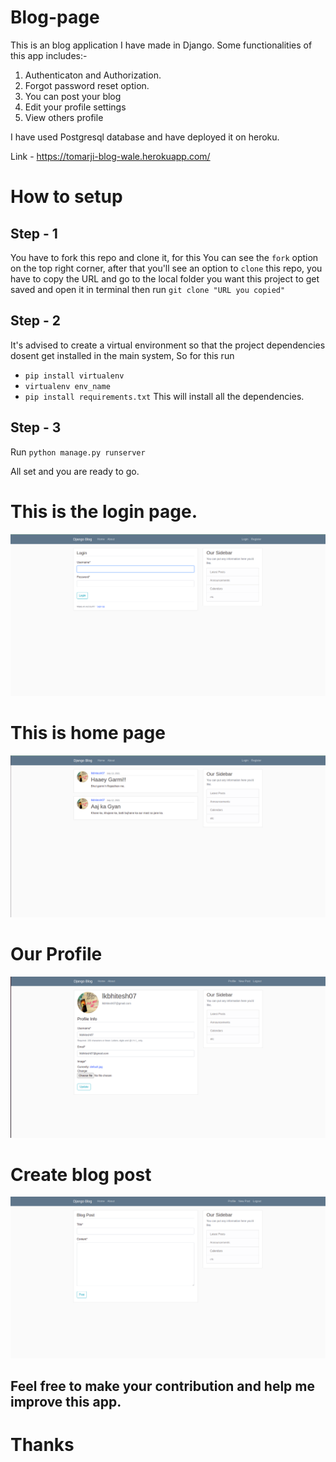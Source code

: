 # Blog-page
This is an blog application I have made in Django. Some functionalities of this app includes:-
1. Authenticaton and Authorization.
2. Forgot password reset option.
3. You can post your blog
4. Edit your profile settings
5. View others profile

I have used Postgresql database and have deployed it on heroku.

Link - https://tomarji-blog-wale.herokuapp.com/

# How to setup

## Step - 1
You have to fork this repo and clone it, for this
You can see the `fork` option on the top right corner, after that you'll see an option to `clone` this repo, you have to copy the URL and go to the local folder you want this project to get saved and open it in terminal then run `git clone "URL you copied"`

## Step - 2
It's advised to create a virtual environment so that the project dependencies dosent get installed in the main system, So for this run 
- `pip install virtualenv`
- `virtualenv env_name`
- `pip install requirements.txt`
This will install all the dependencies.

## Step - 3
Run
`python manage.py runserver`

All set and you are ready to go.

# This is the login page.
![Alt text](/images/blog-login-page.png?raw=true "Title")

# This is home page
![Alt text](/images/blog-home.png?raw=true "Title")

# Our Profile
![Alt text](/images/blog-profile.png?raw=true "Title")

# Create blog post
![Alt text](/images/create-blog-post.png?raw=true "Title")

## Feel free to make your contribution and help me improve this app.

# Thanks